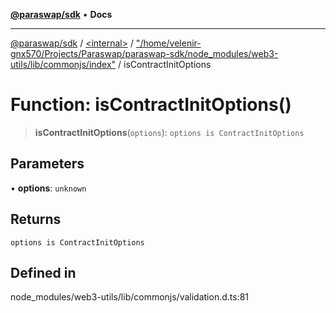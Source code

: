 [**@paraswap/sdk**](../../../../README.md) • **Docs**

***

[@paraswap/sdk](../../../../globals.md) / [\<internal\>](../../../README.md) / ["/home/velenir-gnx570/Projects/Paraswap/paraswap-sdk/node\_modules/web3-utils/lib/commonjs/index"](../README.md) / isContractInitOptions

# Function: isContractInitOptions()

> **isContractInitOptions**(`options`): `options is ContractInitOptions`

## Parameters

• **options**: `unknown`

## Returns

`options is ContractInitOptions`

## Defined in

node\_modules/web3-utils/lib/commonjs/validation.d.ts:81
